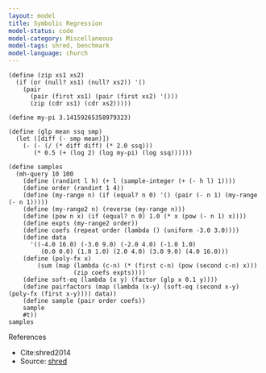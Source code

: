 ```yaml
---
layout: model
title: Symbolic Regression
model-status: code
model-category: Miscellaneous
model-tags: shred, benchmark
model-language: church
---
```



    (define (zip xs1 xs2)
      (if (or (null? xs1) (null? xs2)) '()
        (pair
          (pair (first xs1) (pair (first xs2) '()))
          (zip (cdr xs1) (cdr xs2)))))
    
    (define my-pi 3.14159265358979323)
    
    (define (glp mean ssq smp)
      (let ([diff (- smp mean)])
        (- (- (/ (* diff diff) (* 2.0 ssq)))
           (* 0.5 (+ (log 2) (log my-pi) (log ssq))))))
    
    (define samples
      (mh-query 10 100
        (define (randint l h) (+ l (sample-integer (+ (- h l) 1))))
        (define order (randint 1 4))
        (define (my-range n) (if (equal? n 0) '() (pair (- n 1) (my-range (- n 1)))))
        (define (my-range2 n) (reverse (my-range n)))
        (define (pow n x) (if (equal? n 0) 1.0 (* x (pow (- n 1) x))))
        (define expts (my-range2 order))
        (define coefs (repeat order (lambda () (uniform -3.0 3.0))))
        (define data
          '((-4.0 16.0) (-3.0 9.0) (-2.0 4.0) (-1.0 1.0)
             (0.0 0.0) (1.0 1.0) (2.0 4.0) (3.0 9.0) (4.0 16.0)))
        (define (poly-fx x)
            (sum (map (lambda (c-n) (* (first c-n) (pow (second c-n) x)))
                      (zip coefs expts))))
        (define soft-eq (lambda (x y) (factor (glp x 0.1 y))))
        (define pairfactors (map (lambda (x-y) (soft-eq (second x-y) (poly-fx (first x-y)))) data))
        (define sample (pair order coefs))
        sample
        #t))
    samples

References 

- Cite:shred2014
- Source: [shred](https://github.com/LFY/shred/blob/master/benchmarks/sym-reg.ss)
